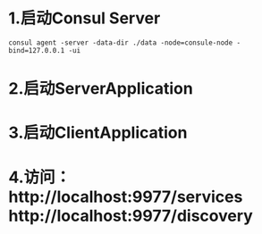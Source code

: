 # 1.启动Consul Server
```
consul agent -server -data-dir ./data -node=consule-node -bind=127.0.0.1 -ui
```

# 2.启动ServerApplication

# 3.启动ClientApplication

# 4.访问：http://localhost:9977/services    http://localhost:9977/discovery